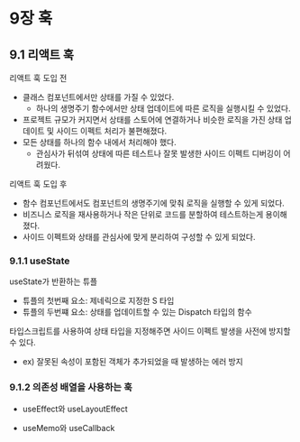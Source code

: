 # 9장 훅
## 9.1 리액트 훅
리액트 훅 도입 전
- 클래스 컴포넌트에서만 상태를 가질 수 있었다.
  - 하나의 생명주기 함수에서만 상태 업데이트에 따른 로직을 실행시킬 수 있었다.
- 프로젝트 규모가 커지면서 상태를 스토어에 연결하거나 비슷한 로직을 가진 상태 업데이트 및 사이드 이펙트 처리가 불편해졌다.
- 모든 상태를 하나의 함수 내에서 처리해야 했다.
  - 관심사가 뒤섞여 상태에 따른 테스트나 잘못 발생한 사이드 이펙트 디버깅이 어려웠다.

리액트 훅 도입 후
- 함수 컴포넌트에서도 컴포넌트의 생명주기에 맞춰 로직을 실행할 수 있게 되었다.
- 비즈니스 로직을 재사용하거나 작은 단위로 코드를 분할하여 테스트하는게 용이해 졌다.
- 사이드 이펙트와 상태를 관심사에 맞게 분리하여 구성할 수 있게 되었다.

### 9.1.1 useState
useState가 반환하는 튜플
- 튜플의 첫번째 요소: 제네릭으로 지정한 S 타입
- 튜플의 두번쨰 요소: 상태를 업데이트할 수 있는 Dispatch 타입의 함수

타입스크립트를 사용하여 상태 타입을 지정해주면 사이드 이펙트 발생을 사전에 방지할 수 있다.
- ex) 잘못된 속성이 포함된 객체가 추가되었을 때 발생하는 에러 방지

### 9.1.2 의존성 배열을 사용하는 훅
- useEffect와 useLayoutEffect

- useMemo와 useCallback
